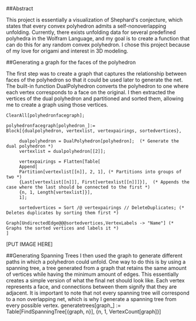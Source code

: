 ##Abstract

This project is essentially a visualization of Shephard's conjecture, which states that every convex polyhedron admits a self-nonoverlapping unfolding. Currently, there exists unfolding data for several predefined polyhedra in the Wolfram Language, and my goal is to create a function that can do this for any random convex polyhedron. I chose this project because of my love for origami and interest in 3D modeling.

##Generating a graph for the faces of the polyhedron

The first step was to create a graph that captures the relationship between faces of the polyhedron so that it could be used later to generate the net. The built-in function DualPolyhedron converts the polyhedron to one where each vertex corresponds to a face on the original. I then extracted the vertices of the dual polyhedron and partitioned and sorted them, allowing me to create a graph using those vertices.

    ClearAll[polyhedronfacegraph];
    
    polyhedronfacegraph[polyhedron_]:= 
    Block[{dualpolyhedron, vertexlist, vertexpairings, sortedvertices},
    
    	 dualpolyhedron = DualPolyhedron[polyhedron];  (* Generate the dual polyhedron *)
         vertexlist = dualpolyhedron[[2]];   
         
         vertexpairings = Flatten[Table[
         Append[
         Partition[vertexlist[[n]], 2, 1], (* Partitions into groups of two *)
         {Last[vertexlist[[n]]], First[vertexlist[[n]]]}],  (* Appends the case where the last should be connected to the first *)
         {n, 1, Length[vertexlist]}], 
         1];
         
         sortedvertices = Sort /@ vertexpairings // DeleteDuplicates; (* Deletes duplicates by sorting them first *)
    
    Graph[UndirectedEdge@@@sortedvertices,VertexLabels -> "Name"] (* Graphs the sorted vertices and labels it *)
    ]
[PUT IMAGE HERE]

##Generating Spanning Trees 
I then used the graph to generate different paths in which a polyhedron could unfold. One way to do this is by using a spanning tree, a tree generated from a graph that retains the same amount of vertices while having the minimum amount of edges. This essentially creates a simple version of what the final net should look like. Each vertex represents a face, and connections between them signify that they are adjacent. It is important to note that not every spanning tree will correspond to a non overlapping net, which is why I generate a spanning tree from every possible vertex.
    generatetrees[graph_] := Table[FindSpanningTree[{graph, n}], {n, 1, VertexCount[graph]}]
